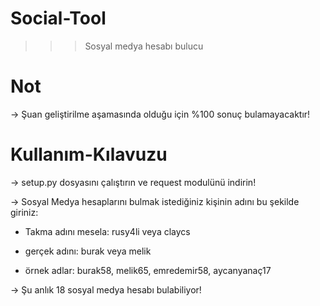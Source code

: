 # Social-Tool
 >>> Sosyal medya hesabı bulucu

# Not
-> Şuan geliştirilme aşamasında olduğu için %100 sonuç bulamayacaktır!


# Kullanım-Kılavuzu
-> setup.py dosyasını çalıştırın ve request modulünü indirin!

-> Sosyal Medya hesaplarını bulmak istediğiniz kişinin adını bu şekilde giriniz:

- Takma adını mesela: rusy4li veya claycs

- gerçek adını: burak veya melik

- örnek adlar: burak58, melik65, emredemir58, aycanyanaç17

-> Şu anlık 18 sosyal medya hesabı bulabiliyor!




